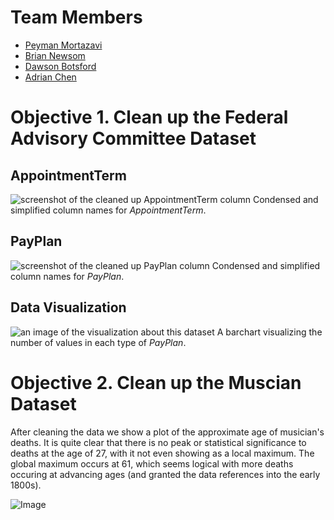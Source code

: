 # Team Members

* [Peyman Mortazavi](https://github.com/peymanmortazavi)
* [Brian Newsom](https://github.com/briannewsom)
* [Dawson Botsford](https://github.com/dawsonbotsford)
* [Adrian Chen](https://github.com/adrian-chen)

# Objective 1. Clean up the Federal Advisory Committee Dataset

## AppointmentTerm 
![screenshot of the cleaned up AppointmentTerm column](http://i.imgur.com/U70FvB1.png) 
Condensed and simplified column names for *AppointmentTerm*.

## PayPlan
![screenshot of the cleaned up PayPlan column](http://i.imgur.com/FcPEXRV.png) 
Condensed and simplified column names for *PayPlan*.

## Data Visualization
![an image of the visualization about this dataset](http://i.imgur.com/m5uSIIM.png)
A barchart visualizing the number of values in each type of *PayPlan*.

# Objective 2. Clean up the Muscian Dataset

After cleaning the data we show a plot of the approximate age of musician's deaths.  It is quite clear that there is no peak or statistical significance to deaths at the age of 27, with it not even showing as a local maximum.  The global maximum occurs at 61, which seems logical with more deaths occuring at advancing ages (and granted the data references into the early 1800s).

![Image](https://dl.dropboxusercontent.com/u/44502811/big%20data%20screenshots/Hack4/pic.png)
